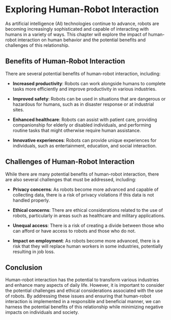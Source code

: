 Exploring Human-Robot Interaction
===================================================================

As artificial intelligence (AI) technologies continue to advance, robots are becoming increasingly sophisticated and capable of interacting with humans in a variety of ways. This chapter will explore the impact of human-robot interaction on human behavior and the potential benefits and challenges of this relationship.

Benefits of Human-Robot Interaction
-----------------------------------

There are several potential benefits of human-robot interaction, including:

* **Increased productivity**: Robots can work alongside humans to complete tasks more efficiently and improve productivity in various industries.

* **Improved safety**: Robots can be used in situations that are dangerous or hazardous for humans, such as in disaster response or at industrial sites.

* **Enhanced healthcare**: Robots can assist with patient care, providing companionship for elderly or disabled individuals, and performing routine tasks that might otherwise require human assistance.

* **Innovative experiences**: Robots can provide unique experiences for individuals, such as entertainment, education, and social interaction.

Challenges of Human-Robot Interaction
-------------------------------------

While there are many potential benefits of human-robot interaction, there are also several challenges that must be addressed, including:

* **Privacy concerns**: As robots become more advanced and capable of collecting data, there is a risk of privacy violations if this data is not handled properly.

* **Ethical concerns**: There are ethical considerations related to the use of robots, particularly in areas such as healthcare and military applications.

* **Unequal access**: There is a risk of creating a divide between those who can afford or have access to robots and those who do not.

* **Impact on employment**: As robots become more advanced, there is a risk that they will replace human workers in some industries, potentially resulting in job loss.

Conclusion
----------

Human-robot interaction has the potential to transform various industries and enhance many aspects of daily life. However, it is important to consider the potential challenges and ethical considerations associated with the use of robots. By addressing these issues and ensuring that human-robot interaction is implemented in a responsible and beneficial manner, we can harness the potential benefits of this relationship while minimizing negative impacts on individuals and society.

